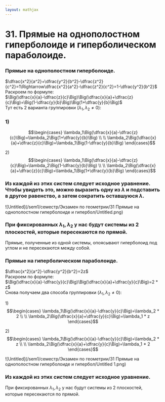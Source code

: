 ```yaml
---  
layout: mathjax  
---  
```

  
# 31. Прямые на однополостном гиперболоиде и гиперболическом параболоиде.  
  
### Прямые на однополостном гиперболоиде.  
$\dfrac{x^2}{a^2}+\dfrac{y^2}{b^2}-\dfrac{z^2}{c^2}=1\Rightarrow\dfrac{x^2}{a^2}-\dfrac{z^2}{c^2}=1-\dfrac{y^2}{b^2}$  
Раскроем по формуле:  
$\Big(\dfrac{x}{a}-\dfrac{z}{c}\Big)\Big(\dfrac{x}{a}+\dfrac{z}{c}\Big)=\Big(1-\dfrac{y}{b}\Big)\Big(1+\dfrac{y}{b}\Big)$  
Тут есть 2 варианта группировки $(\lambda_1,\lambda_2\ne0)$:  
  
### $1)$
$$\begin{cases}  
\lambda_1\Big(\dfrac{x}{a}-\dfrac{z}{c}\Big)=\lambda_2\Big(1+\dfrac{y}{b}\Big)  
\\  
\\  
\lambda_2\Big(\dfrac{x}{a}+\dfrac{z}{c}\Big)=\lambda_1\Big(1-\dfrac{y}{b}\Big)  
\end{cases}$$  
  
$2)$  
$$\begin{cases}  
\lambda_1\Big(\dfrac{x}{a}-\dfrac{z}{c}\Big)=\lambda_2\Big(1-\dfrac{y}{b}\Big)  
\\  
\\  
\lambda_2\Big(\dfrac{x}{a}+\dfrac{z}{c}\Big)=\lambda_1\Big(1+\dfrac{y}{b}\Big)  
\end{cases}$$  
  
### Из каждой из этих систем следует исходное уравнение. Чтобы увидеть это, можно выразить одну из $\lambda$ и подставить в другое равенство, а затем сократить оставшуюся $\lambda$.  
  
![Untitled](/sem1/семестр/Экзамен по геометрии/31 Прямые на однополостном гиперболоиде и гипербол/Untitled.png)  
  
### При фиксированных $\lambda_1,\lambda_2$ у нас будут системы из 2 плоскостей, которые пересекаются по прямой.  
Прямые, полученные из одной системы, опоясывают гиперболоид под углом и не пересекаются между собой.  
  
### Прямые на гиперболическом параболоиде.  
$\dfrac{x^2}{a^2}-\dfrac{y^2}{b^2}=2z$  
Раскроем по формуле:  
$\Big(\dfrac{x}{a}-\dfrac{y}{c}\Big)\Big(\dfrac{x}{a}+\dfrac{y}{c}\Big)=2 * z$  
Снова получаем два способа группировки $(\lambda_1,\lambda_2\ne0)$:  
  
$1)$  
$$\begin{cases}  
\lambda_1\Big(\dfrac{x}{a}-\dfrac{y}{c}\Big)=\lambda_2 * 2  
\\  
\\  
\lambda_2\Big(\dfrac{x}{a}+\dfrac{y}{c}\Big)=\lambda_1 * z  
\end{cases}$$  
  
$2)$  
$$\begin{cases}  
\lambda_1\Big(\dfrac{x}{a}-\dfrac{y}{c}\Big)=\lambda_2 * z  
\\  
\\  
\lambda_2\Big(\dfrac{x}{a}+\dfrac{y}{c}\Big)=\lambda_1 * 2  
\end{cases}$$  
  
![Untitled](/sem1/семестр/Экзамен по геометрии/31 Прямые на однополостном гиперболоиде и гипербол/Untitled 1.png)  
  
### Из каждой из этих систем следует исходное уравнение.  
При фиксированных $\lambda_1,\lambda_2$ у нас будут системы из 2 плоскостей, которые пересекаются по прямой.  
